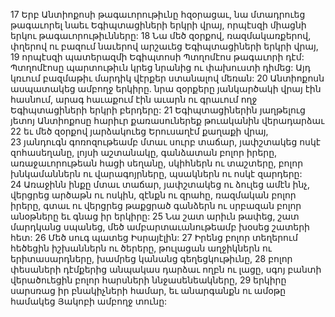 17 Երբ Անտիոքոսի թագաւորութիւնը հզօրացաւ, նա մտադրուեց թագաւորել նաեւ Եգիպտացիների երկրի վրայ, որպէսզի միացնի երկու թագաւորութիւնները: 18 Նա մեծ զօրքով, ռազմակառքերով, փղերով ու բազում նաւերով արշաւեց Եգիպտացիների երկրի վրայ, 19 որպէսզի պատերազմի Եգիպտոսի Պտղոմէոս թագաւորի դէմ: Պտղոմէոսը պարտութիւն կրեց նրանից ու փախուստի դիմեց: Այդ կռւում բազմաթիւ մարդիկ վէրքեր ստանալով մեռան: 20 Անտիոքոսն ասպատակեց ամբողջ երկիրը. նրա զօրքերը յանկարծակի վրայ էին հասնում, արագ հաւաքում էին աւարն ու գրաւում ողջ Եգիպտացիների երկրի բերդերը:
21 Եգիպտացիներին յաղթելուց յետոյ Անտիոքոսը հարիւր քառասուներեք թուականին վերադարձաւ 22 եւ մեծ զօրքով յարձակուեց Երուսաղէմ քաղաքի վրայ, 23 յանդուգն գոռոզութեամբ մտաւ սուրբ տաճար, յափշտակեց ոսկէ զոհասեղանը, լոյսի աշտանակը, գանձատան բոլոր իրերը, առաջաւորութեան հացի սեղանը, սկիհներն ու տաշտերը, բոլոր խնկամաններն ու վարագոյրները, պսակներն ու ոսկէ զարդերը: 24 Առաջինն ինքը մտաւ տաճար, յափշտակեց ու ձուլեց ամէն ինչ, վերցրեց արծաթն ու ոսկին, զէնքն ու զրահը, ռազմական բոլոր իրերը, գտաւ ու վերցրեց թաքցրած գանձերն ու սրբազան բոլոր անօթները եւ գնաց իր երկիրը: 25 Նա շատ արիւն թափեց, շատ մարդկանց սպանեց, մեծ ամբարտաւանութեամբ խօսեց շատերի հետ: 26 Մեծ սուգ պատեց Իսրայէլին:
27 Իրենց բոլոր տեղերում հեծեցին իշխաններն ու ծերերը,
թուլացան աղջիկներն ու երիտասարդները,
խամրեց կանանց գեղեցկութիւնը,
28 բոլոր փեսաների դէմքերից անպակաս դարձաւ ողբն ու լացը,
սգոյ բանտի վերածուեցին բոլոր հարսների ննջասենեակները,
29 երկիրը սարսռաց իր բնակիչների համար,
եւ անարգանքն ու ամօթը համակեց Յակոբի ամբողջ տունը:
